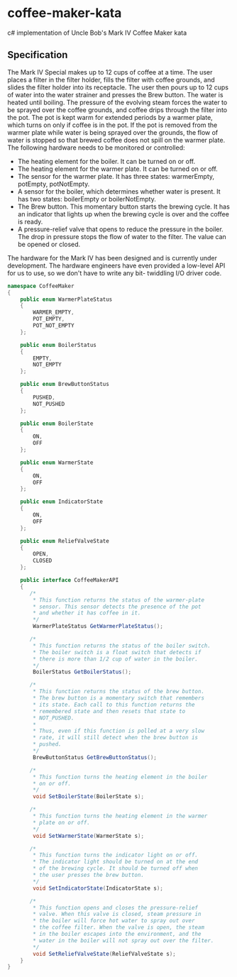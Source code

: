 # coffee-maker-kata
c# implementation of Uncle Bob's Mark IV Coffee Maker kata

## Specification

The Mark IV Special makes up to 12 cups of coffee at a time. The user places a filter in the filter holder, fills the filter with coffee grounds, and slides the filter holder into its receptacle. The user then pours up to 12 cups of water into the water strainer and presses the Brew button. The water is heated until boiling. The pressure of the evolving steam forces the water to be sprayed over the coffee grounds, and coffee drips through the filter into the pot. The pot is kept warm for extended periods by a warmer plate, which turns on only if coffee is in the pot. If the pot is removed from the warmer plate while water is being sprayed over the grounds, the flow of water is stopped so that brewed coffee does not spill on the warmer plate. The following hardware needs to be monitored or controlled:
* The heating element for the boiler. It can be turned on or off.
* The heating element for the warmer plate. It can be turned on or off.
* The sensor for the warmer plate. It has three states: warmerEmpty, potEmpty, potNotEmpty.
* A sensor for the boiler, which determines whether water is present. It has two states: boilerEmpty or boilerNotEmpty.
* The Brew button. This momentary button starts the brewing cycle. It has an indicator that lights up when the brewing cycle is over and the coffee is ready.
* A pressure-relief valve that opens to reduce the pressure in the boiler. The drop in pressure stops the flow of water to the filter. The value can be opened or closed.

The hardware for the Mark IV has been designed and is currently under development. The hardware engineers have even provided a low-level API for us to use, so we don't have to write any bit- twiddling I/O driver code.

```csharp
namespace CoffeeMaker
{
    public enum WarmerPlateStatus
    {
        WARMER_EMPTY,
        POT_EMPTY,
        POT_NOT_EMPTY
    };

    public enum BoilerStatus
    {
        EMPTY,
        NOT_EMPTY
    };

    public enum BrewButtonStatus
    {
        PUSHED,
        NOT_PUSHED
    };

    public enum BoilerState
    {
        ON,
        OFF
    };

    public enum WarmerState
    {
        ON,
        OFF
    };

    public enum IndicatorState
    {
        ON,
        OFF
    };

    public enum ReliefValveState
    {
        OPEN,
        CLOSED
    };

    public interface CoffeeMakerAPI
    {
       /*
        * This function returns the status of the warmer-plate
        * sensor. This sensor detects the presence of the pot
        * and whether it has coffee in it.
        */
        WarmerPlateStatus GetWarmerPlateStatus();

       /*
        * This function returns the status of the boiler switch.
        * The boiler switch is a float switch that detects if
        * there is more than 1/2 cup of water in the boiler.
        */
        BoilerStatus GetBoilerStatus();

       /*
        * This function returns the status of the brew button.
        * The brew button is a momentary switch that remembers
        * its state. Each call to this function returns the
        * remembered state and then resets that state to
        * NOT_PUSHED.
        *
        * Thus, even if this function is polled at a very slow
        * rate, it will still detect when the brew button is
        * pushed.
        */
        BrewButtonStatus GetBrewButtonStatus();

       /*
        * This function turns the heating element in the boiler
        * on or off.
        */
        void SetBoilerState(BoilerState s);

       /*
        * This function turns the heating element in the warmer
        * plate on or off.
        */
        void SetWarmerState(WarmerState s);

       /*
        * This function turns the indicator light on or off.
        * The indicator light should be turned on at the end
        * of the brewing cycle. It should be turned off when
        * the user presses the brew button.
        */
        void SetIndicatorState(IndicatorState s);

       /*
        * This function opens and closes the pressure-relief
        * valve. When this valve is closed, steam pressure in
        * the boiler will force hot water to spray out over
        * the coffee filter. When the valve is open, the steam
        * in the boiler escapes into the environment, and the
        * water in the boiler will not spray out over the filter.
        */
        void SetReliefValveState(ReliefValveState s);
    }
}
```

